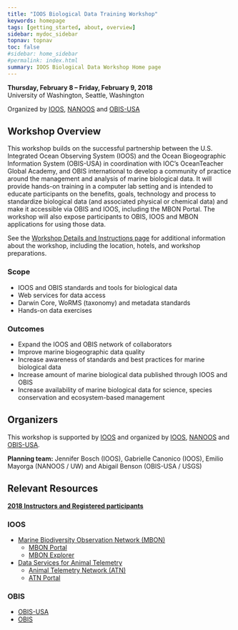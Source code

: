 ```yaml
---
title: "IOOS Biological Data Training Workshop"
keywords: homepage
tags: [getting_started, about, overview]
sidebar: mydoc_sidebar
topnav: topnav
toc: false
#sidebar: home_sidebar
#permalink: index.html
summary: IOOS Biological Data Workshop Home page 
---
```


**Thursday, February 8 – Friday, February 9, 2018**    
University of Washington, Seattle, Washington 

Organized by [IOOS](https://ioos.noaa.gov/), [NANOOS](http://nanoos.org) and [OBIS-USA](https://www1.usgs.gov/csas/obis-usa/)


## Workshop Overview

This workshop builds on the successful partnership between the U.S. Integrated Ocean Observing System (IOOS) and the Ocean Biogeographic Information System (OBIS-USA) in coordination with IOC’s OceanTeacher Global Academy, and OBIS international to develop a community of practice around the management and analysis of marine biological data.  It will provide hands-on training in a computer lab setting and is intended to educate participants on the benefits, goals, technology and process to standardize biological data (and associated physical or chemical data) and make it accessible via OBIS and IOOS, including the MBON Portal.  The workshop will also expose participants to OBIS, IOOS and MBON applications for using those data.

See the [Workshop Details and Instructions page](https://ioos.github.io/BioData-Training-Workshop/workshop.html) for additional information about the workshop, including the location, hotels, and workshop preparations.


### Scope
- IOOS and OBIS standards and tools for biological data
- Web services for data access
- Darwin Core, WoRMS (taxonomy) and metadata standards
- Hands-on data exercises

### Outcomes
- Expand the IOOS and OBIS network of collaborators
- Improve marine biogeographic data quality
- Increase awareness of standards and best practices for marine biological data
- Increase amount of marine biological data published through IOOS and OBIS 
- Increase availability of marine biological data for science, species conservation and ecosystem-based management 


## Organizers

This workshop is supported by [IOOS](https://ioos.noaa.gov/) and organized by [IOOS](https://ioos.noaa.gov/), [NANOOS](http://nanoos.org) and [OBIS-USA](https://www1.usgs.gov/csas/obis-usa/). 

**Planning team:** Jennifer Bosch (IOOS), Gabrielle Canonico (IOOS), Emilio Mayorga (NANOOS / UW) and Abigail Benson (OBIS-USA / USGS)

## Relevant Resources

**[2018 Instructors and Registered participants](https://docs.google.com/a/noaa.gov/spreadsheets/d/1x-8EIXKkEquwA3A7a8OzadrefYXPOUUAaPyKQ1KunHY/edit?usp=sharing)**

### IOOS
- [Marine Biodiversity Observation Network (MBON)](https://ioos.noaa.gov/project/bio-data/)
  - [MBON Portal](https://mbon.ioos.us/)
  - [MBON Explorer](http://mbon.marine.usf.edu/)
- [Data Services for Animal Telemetry](http://ioos.github.io/animal-telemetry/)
  - [Animal Telemetry Network (ATN)](https://ioos.noaa.gov/project/atn/)
  - [ATN Portal](http://oceanview.pfeg.noaa.gov/ATN/)

### OBIS
- [OBIS-USA](https://www1.usgs.gov/csas/obis-usa/)
- [OBIS](http://www.iobis.org/)
